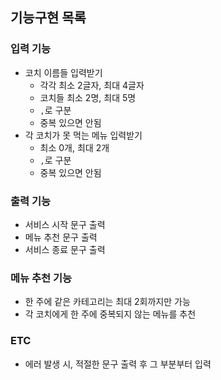 ## 기능구현 목록
### 입력 기능
- 코치 이름들 입력받기
  - 각각 최소 2글자, 최대 4글자
  - 코치들 최소 2명, 최대 5명
  - `,`로 구분
  - 중복 있으면 안됨
- 각 코치가 못 먹는 메뉴 입력받기
  - 최소 0개, 최대 2개
  - `,`로 구분
  - 중복 있으면 안됨

### 출력 기능
- 서비스 시작 문구 출력
- 메뉴 추천 문구 출력
- 서비스 종료 문구 출력

### 메뉴 추천 기능
- 한 주에 같은 카테고리는 최대 2회까지만 가능
- 각 코치에게 한 주에 중복되지 않는 메뉴를 추천

### ETC
- 에러 발생 시, 적절한 문구 출력 후 그 부분부터 입력